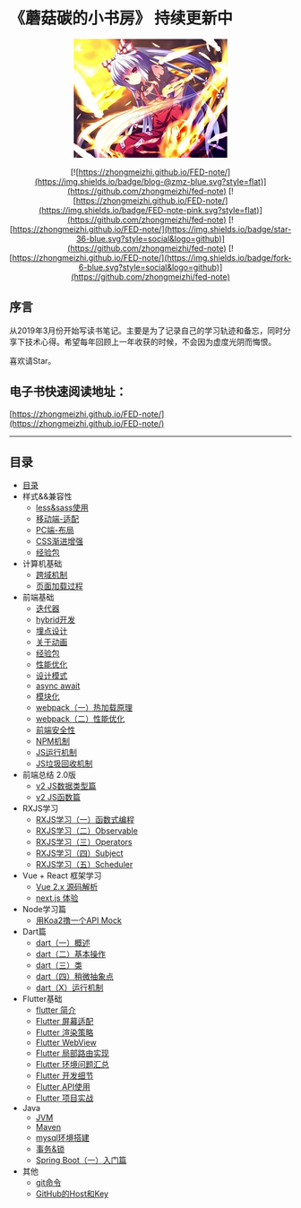 # 《蘑菇碳的小书房》 持续更新中


<div align="center">

  ![meihong](md/img/meihong.jpg)

</div>

<div align="center">

  [![https://zhongmeizhi.github.io/FED-note/](https://img.shields.io/badge/blog-@zmz-blue.svg?style=flat)](https://github.com/zhongmeizhi/fed-note) [![https://zhongmeizhi.github.io/FED-note/](https://img.shields.io/badge/FED-note-pink.svg?style=flat)](https://github.com/zhongmeizhi/fed-note) [![https://zhongmeizhi.github.io/FED-note/](https://img.shields.io/badge/star-36-blue.svg?style=social&logo=github)](https://github.com/zhongmeizhi/fed-note) [![https://zhongmeizhi.github.io/FED-note/](https://img.shields.io/badge/fork-6-blue.svg?style=social&logo=github)](https://github.com/zhongmeizhi/fed-note)

</div>
  

## 序言

从2019年3月份开始写读书笔记。主要是为了记录自己的学习轨迹和备忘，同时分享下技术心得。希望每年回顾上一年收获的时候，不会因为虚度光阴而悔恨。

喜欢请Star。

## 电子书快速阅读地址：

[https://zhongmeizhi.github.io/FED-note/](https://zhongmeizhi.github.io/FED-note/)

*** 


## 目录

* [目录](README.md)
* 样式&&兼容性
  * [less&sass使用](md/css/less.md)
  * [移动端-适配](md/css/mobile.md)
  * [PC端-布局](md/css/layout.md)
  * [CSS渐进增强](md/css/css_test.md)
  * [经验包](md/css/EXPERIENCE.md)
* 计算机基础
  * [跨域机制](md/browser/cross_origin.md)
  * [页面加载过程](md/base/page_load.md)
* 前端基础
  * [迭代器](md/javascript/iterator.md)
  * [hybrid开发](md/javascript/hybrid.md)
  * [埋点设计](md/javascript/event-point.md)
  * [关于动画](md/javascript/animation.md)
  * [经验包](md/javascript/experience.md)
  * [性能优化](md/sse/optimization.md)
  * [设计模式](md/sse/design_model.md)
  * [async await](md/sse/async_await.md)
  * [模块化](md/sse/module.md)
  * [webpack（一）热加载原理](md/fed-tools/hot_loader.md)
  * [webpack（二）性能优化](md/fed-tools/webpack_optimization.md)
  * [前端安全性](md/browser/security_code.md)
  * [NPM机制](node/NPM.md)
  * [JS运行机制](md/sse/event_loop.md)
  * [JS垃圾回收机制](md/browser/garbage_collection.md)
* 前端总结 2.0版
  * [v2 JS数据类型篇](/md/review/js_type.md)
  * [v2 JS函数篇](/md/review/js_function.md)
* RXJS学习
  * [RXJS学习（一）函数式编程](md/sse/function_program.md)
  * [RXJS学习（二）Observable](md/rxjs/Observable.md)
  * [RXJS学习（三）Operators](md/rxjs/Operators.md)
  * [RXJS学习（四）Subject](md/rxjs/Subject.md)
  * [RXJS学习（五）Scheduler](md/rxjs/Scheduler.md)
* Vue + React 框架学习
  * [Vue 2.x 源码解析](md/resource-analysis/vue2.md)
  * [next.js 体验](md/mvvm/next_js.md)
  <!-- * [Vue 2.6.10 全代码解读](md/mvvm/vue_2.6.10.js) -->
* Node学习篇
  * [用Koa2撸一个API Mock](https://github.com/zhongmeizhi/z-mock)
* Dart篇
  * [dart（一）概述](md/dart/PRIMER.md)
  * [dart（二）基本操作](md/dart/base.md)
  * [dart（三）类](md/dart/class.md)
  * [dart（四）稍微抽象点](md/dart/again.md)
  * [dart（X）运行机制](md/dart/event_loop.md)
* Flutter基础
  * [flutter 简介](md/flutter/BRIEF.md)
  * [Flutter 屏幕适配](md/flutter/PRIMER.md)
  * [Flutter 渲染策略](md/flutter/render.md)
  * [Flutter WebView](md/flutter/webview.md)
  * [Flutter 局部路由实现](md/flutter/navigator.md)
  * [Flutter 环境问题汇总](md/flutter/SCENES.md)
  * [Flutter 开发细节](md/flutter/ISSUE.md)
  * [Flutter API使用](https://github.com/zhongmeizhi/flutter-UI)
  * [Flutter 项目实战](https://github.com/zhongmeizhi/fultter-example-app)
* Java
  * [JVM](md/java/JVM.md)
  * [Maven](md/java/maven.md)
  * [mysql环境搭建](md/java/MYSQL.md)
  * [事务&锁](md/java/data_base.md)
  * [Spring Boot（一）入门篇](md/spring-boot/init.md)
  <!-- * [Spring Boot（二）注解](md/spring-boot/decoration.md）-->
* 其他
  * [git命令](md/other/GIT.md)
  * [GitHub的Host和Key](md/other/GITHUB.md)